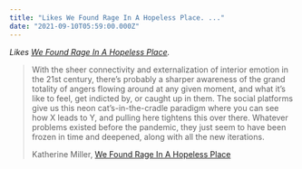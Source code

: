 ```yaml
---
title: "Likes We Found Rage In A Hopeless Place. ..."
date: "2021-09-10T05:59:00.000Z"
---
```


_Likes [We Found Rage In A Hopeless Place](https://www.buzzfeednews.com/article/katherinemiller/anger-rage-pandemic-twitter-flights)._

> With the sheer connectivity and externalization of interior emotion in the 21st century, there’s probably a sharper awareness of the grand totality of angers flowing around at any given moment, and what it’s like to feel, get indicted by, or caught up in them. The social platforms give us this neon cat’s-in-the-cradle paradigm where you can see how X leads to Y, and pulling here tightens this over there. Whatever problems existed before the pandemic, they just seem to have been frozen in time and deepened, along with all the new iterations.
> 
> Katherine Miller, [We Found Rage In A Hopeless Place](https://www.buzzfeednews.com/article/katherinemiller/anger-rage-pandemic-twitter-flights)
